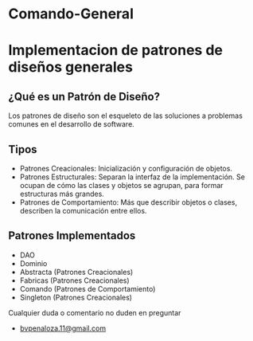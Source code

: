 # Comando-General
Implementacion de patrones de diseños generales
==========
¿Qué es un Patrón de Diseño?
--------------------
Los patrones de diseño son el esqueleto de las soluciones a problemas comunes en el desarrollo de software.

Tipos 
--------------------
+ Patrones Creacionales: Inicialización y configuración de objetos.
+ Patrones Estructurales: Separan la interfaz de la implementación. Se ocupan de cómo las clases y objetos se agrupan, para formar estructuras más grandes.
+ Patrones de Comportamiento: Más que describir objetos o clases, describen la comunicación entre ellos.

Patrones Implementados
--------------------
+ DAO
+ Dominio
+ Abstracta (Patrones Creacionales)
+ Fabricas  (Patrones Creacionales)
+ Comando   (Patrones de Comportamiento)
+ Singleton (Patrones Creacionales)

Cualquier duda o comentario no duden en preguntar 
+ bvpenaloza.11@gmail.com
